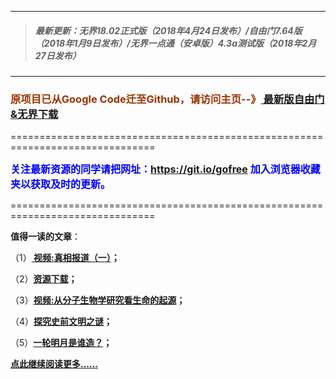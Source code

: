 ***
>##### 最新更新：无界18.02正式版（2018年4月24日发布）/自由门7.64版（2018年1月9日发布）/无界一点通（安卓版）4.3a测试版（2018年2月27日发布）
***

<h3><font color="#993300"> 原项目已从Google Code迁至Github，请访问主页--》<a href="https://github.com/sglfree/freesky/wiki/%E8%87%AA%E7%94%B1%E9%97%A8%E6%9C%80%E6%96%B0%E7%89%88%E4%B8%8B%E8%BD%BD-%E6%97%A0%E7%95%8C%E6%B5%8F%E8%A7%88%E6%9C%80%E6%96%B0%E6%AD%A3%E5%BC%8F%E7%89%88%E4%B8%8B%E8%BD%BD-%E7%BF%BB%E5%A2%99%E8%BD%AF%E4%BB%B6%E4%B8%8B%E8%BD%BD" target="_blank"> 最新版自由门&无界下载</a></font></h3>
<p>===============================================================================</p>
<font color="blue" size="3"><strong>关注最新资源的同学请把网址：<font color="#993300"><a href="https://git.io/gofree" target="_blank">https://git.io/gofree</a> </font>加入浏览器收藏夹以获取及时的更新。</strong></font>
<p>===============================================================================</p>
<p><strong>值得一读的文章</strong>：</p>
<p>（1）<strong><a href="http://dpbqfp5c2uxhk.cloudfront.net/go/truth" target="_blank"> 视频:真相报道（一）</a>；</strong></p>
<p>（2）<strong><a href="http://dpbqfp5c2uxhk.cloudfront.net/res-download/" target="_blank">资源下载</a>；</strong></p>
<p>（3）<strong><a href="http://dpbqfp5c2uxhk.cloudfront.net/go/biology" target="_blank">视频:从分子生物学研究看生命的起源</a>；</strong></p>
<p>（4）<strong><a href="http://dpbqfp5c2uxhk.cloudfront.net/go/discovery" target="_blank">探究史前文明之谜</a>；</strong></p>
<p>（5）<strong><a href="http://dpbqfp5c2uxhk.cloudfront.net/go/moon" target="_blank">一轮明月是谁造？</a>；</strong></p>
<p><strong><a href="http://dpbqfp5c2uxhk.cloudfront.net/" target="_blank">点此继续阅读更多……</a></strong></p>

